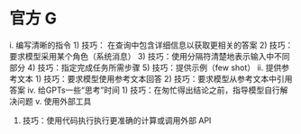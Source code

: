 # 官方 G
i. 编写清晰的指令
	1) 技巧： 在查询中包含详细信息以获取更相关的答案
	2) 技巧：要求模型采用某个角色（系统消息）
	3) 技巧：使用分隔符清楚地表示输入中不同部分
	4) 技巧：指定完成任务所需步骤
	5) 技巧：提供示例（few shot）
ii. 提供参考文本
	1) 技巧：要求模型使用参考文本回答
	2) 技巧：要求模型从参考文本中引用答案
iv. 给GPTs一些“思考”时间
	1) 技巧：在匆忙得出结论之前，指导模型自行解决问题
v. 使用外部工具
  1) 技巧：使用代码执行执行更准确的计算或调用外部 API